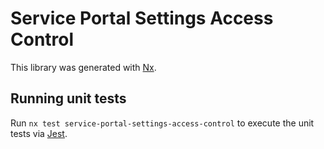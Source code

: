 <!-- gitbook-ignore -->

# Service Portal Settings Access Control

This library was generated with [Nx](https://nx.dev).

## Running unit tests

Run `nx test service-portal-settings-access-control` to execute the unit tests via [Jest](https://jestjs.io).
